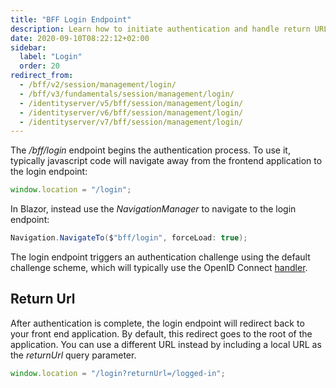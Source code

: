 ```yaml
---
title: "BFF Login Endpoint"
description: Learn how to initiate authentication and handle return URLs using the BFF login endpoint in your frontend applications
date: 2020-09-10T08:22:12+02:00
sidebar:
  label: "Login"
  order: 20
redirect_from:
  - /bff/v2/session/management/login/
  - /bff/v3/fundamentals/session/management/login/
  - /identityserver/v5/bff/session/management/login/
  - /identityserver/v6/bff/session/management/login/
  - /identityserver/v7/bff/session/management/login/
---
```


The */bff/login* endpoint begins the authentication process. To use it, typically javascript code will navigate away from the frontend application to the login endpoint:
 
```js
window.location = "/login";
```

In Blazor, instead use the *NavigationManager* to navigate to the login endpoint:

```csharp
Navigation.NavigateTo($"bff/login", forceLoad: true);
```

The login endpoint triggers an authentication challenge using the default challenge scheme, which will typically use the OpenID Connect [handler](/bff/fundamentals/session/handlers).

## Return Url
After authentication is complete, the login endpoint will redirect back to your front end application. By default, this redirect goes to the root of the application. You can use a different URL instead by including a local URL as the *returnUrl* query parameter. 
```js
window.location = "/login?returnUrl=/logged-in";
```

